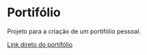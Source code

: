 ﻿# Portifólio

Projeto para a criação de um portifólio pessoal.

[Link direto do portifólio](ericksnk.github.io)
